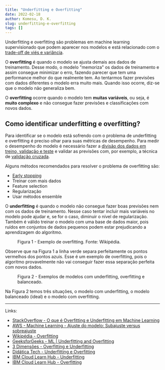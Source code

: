 ```yaml
---
title: "Underfitting e Overfitting"
date: 2022-02-18
author: Komesu, D. K.
slug: underfitting-e-overfitting
tags: []
---
```


Underfitting e overfitting são problemas em machine learning supervisionado que podem aparecer nos modelos e está relacionado com o [trade-off de viés e variância](/posts/trade-off-vies-variancia/).

<!--more-->

O **overfitting** é quando o modelo se ajusta demais aos dados de treinamento. Desse modo, o modelo "memoriza" os dados de treinamento e assim consegue minimizar o erro, fazendo parecer que tem uma performance melhor do que realmente tem. Ao tentarmos fazer previsões com dados diferentes o modelo erra muito mais. Quando isso ocorre, diz-se que o modelo não generaliza bem.

O **overfitting** ocorre quando o modelo tem **muitas variáveis**, ou seja, é **muito complexo** e não consegue fazer previsões e classificações com novos dados.

## Como identificar underfitting e overfitting?

Para identificar se o modelo está sofrendo com o problema de underfitting e overfitting é preciso olhar para suas métricas de desempenho. Para medir o desempenho do modelo é necessário fazer a [divisão dos dados em treino, validação e teste](/posts/treino-teste-validacao/) e validar as previsões com, por exemplo, a técnica de [validação cruzada](https://en.wikipedia.org/wiki/Cross-validation_(statistics)).

Alguns métodos recomendados para resolver o problema de overfitting são:

- [Early stopping](https://en.wikipedia.org/wiki/Early_stopping)
- Treinar com mais dados
- Feature selection
- Regularização
- Usar métodos ensemble

O **underfitting** é quando o modelo não consegue fazer boas previsões nem com os dados de treinamento. Nesse caso tentar incluir mais variáveis no modelo pode ajudar e, se for o caso, diminuir o nível de regularização. Também é válido treinar o modelo com uma base de dados maior, pois ruídos em conjuntos de dados pequenos podem estar prejudicando a aprendizagem do algoritmo.

<figure class="aligncenter size-full">
    <img src="https://images2.imgbox.com/a9/17/X9bOZXUM_o.png" alt=""/>
    <figcaption>Figura 1 - Exemplo de overfitting. Fonte: Wikipédia.</figcaption>
</figure>

Observe que na Figura 1 a linha verde separa perfeitamente os pontos vermelhos dos pontos azuis. Esse é um exemplo de overfitting, pois o algoritmo provavelmente não vai conseguir fazer essa separação perfeita com novos dados.

<figure class="alignwide size-full is-style-default">
    <img src="https://images2.imgbox.com/20/67/cDcK6ajL_o.png" alt=""/>
    <figcaption>Figura 2 - Exemplos de modelos com underfitting, overfitting e balanceado.</figcaption>
</figure>

Na Figura 2 temos três situações, o modelo com underfitting, o modelo balanceado (ideal) e o modelo com overfitting.

---

Links:

- [StackOverflow - O que é Overfitting e Underfitting em Machine Learning](https://pt.stackoverflow.com/questions/377643/o-que-%C3%A9-overfitting-e-underfitting-em-machine-learning)
- [AWS - Machine Learning - Ajuste do modelo: Subajuste versus sobreajuste](https://docs.aws.amazon.com/pt_br/machine-learning/latest/dg/model-fit-underfitting-vs-overfitting.html)
- [Wikipédia - Overfitting](https://en.wikipedia.org/wiki/Overfitting)
- [GeeksforGeeks - ML | Underfitting and Overfitting](https://www.geeksforgeeks.org/underfitting-and-overfitting-in-machine-learning/)
- [3 Dimensões - Overfitting e Underfitting](https://www.3dimensoes.com.br/post/overfitting-e-underfitting)
- [Didática Tech - Underfitting e Overfitting](https://didatica.tech/underfitting-e-overfitting/)
- [IBM Cloud Learn Hub - Underfitting](https://www.ibm.com/cloud/learn/underfitting)
- [IBM Cloud Learn Hub - Overfitting](https://www.ibm.com/cloud/learn/overfitting)
